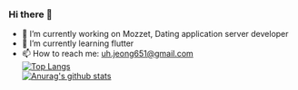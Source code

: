 ### Hi there 👋
- 🔭 I’m currently working on Mozzet, Dating application server developer
- 🌱 I’m currently learning flutter
- 📫 How to reach me: uh.jeong651@gmail.com <br>
[![Top Langs](https://github-readme-stats.vercel.app/api/top-langs/?username=mayleaf&count_private=true&langs_count=10)](https://github.com/anuraghazra/github-readme-stats)</br>
[![Anurag's github stats](https://github-readme-stats.vercel.app/api?username=mayleaf&count_private=true)](https://github.com/anuraghazra/github-readme-stats)
